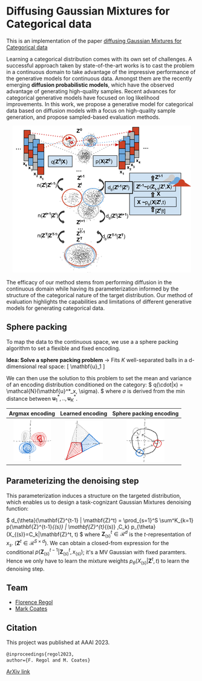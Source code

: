# Diffusing Gaussian Mixtures for Categorical data
This is an implementation of the paper [diffusing Gaussian Mixtures for Categorical data](https://arxiv.org/abs/2106.0606)

Learning a categorical distribution comes with its own set of challenges. A successful approach taken by state-of-the-art works is to cast the problem in a continuous domain to take advantage of the impressive performance of the generative models for continuous data. Amongst them are the recently emerging <b>diffusion probabilistic models</b>, which have the observed advantage of generating high-quality samples. Recent advances for categorical generative models have focused on log likelihood improvements. In this work, we propose a generative model for categorical data based on diffusion models with a focus on high-quality sample generation, and propose sampled-based evaluation methods. 

<p align="center">
<img src="/img/overview.png"/>
</p>
The efficacy of our method stems from performing diffusion in the continuous domain while having its parameterization informed by the structure of the categorical nature of the target distribution. Our method of evaluation highlights the capabilities and limitations of different generative models for generating categorical data. 

## Sphere packing 
To map the data to the continuous space, we use a a sphere packing algorithm to set a flexible and fixed encoding.

<b>Idea: Solve a sphere packing problem</b> $\rightarrow$ Fits  $K$ well-separated balls in a d-dimensional real space:
\[
\mathbf{u}_1
\]

We can then use the solution to this problem to set the mean and variance of an encoding distribution conditioned on the category: 
$
q(\cdot|x)  = \mathcal{N}(\mathbf{u}^*_x, \sigma).
$ where  $\sigma$ is derived from the min distance between $\mathbf{u}^*_1 ,.., \mathbf{u}^*_K$. 

Argmax encoding            |  Learned encoding |  Sphere packing encoding
:-------------------------:|:-------------------------: |:-------------------------:
<img src="/img/argmax.png" width="100"/>  |   <img src="/img/learned.png" width="100"/> |   <img src="/img/sphere.png" width="100"/> 

## Parameterizing the denoising step
This parameterization induces a structure on the targeted distribution, which enables us to design a task-cognizant Gaussian Mixtures denoising function:


$
d_{\theta}(\mathbf{Z}^{t-1} | \mathbf{Z}^t) =
  \prod_{s=1}^S \sum^K_{k=1}  p(\mathbf{Z}^{t-1}_{(s)} | \mathbf{Z}^{t}_{(s)} ,C_k)  p_{\theta}(X_{(s)}=C_k|\mathbf{Z}^t, t)
$
 where $\mathbf{Z}^t_{(s)} \in \mathcal{R}^d$ is the $t$-representation of $x_s$. ($\mathbf{Z}^t \in \mathcal{R}^{S\times d}$). We can obtain 
a closed-from expression for the conditional $p(\mathbf{Z}^{t-1}_{(s)} | \mathbf{Z}^{t}_{(s)} , x_{(s)})$; it's a MV Gaussian with fixed paramters. Hence we only have to learn the  mixture weights $p_{\theta}(X_{(s)}|\mathbf{Z}^t, t)$ to learn the denoising step.



## Team
* [Florence Regol](/docs/members/flo)
* [Mark Coates](/docs/members/mark.md)

## Citation

This project was published at AAAI 2023.

```
@inproceedings{regol2023, 
author={F. Regol and M. Coates}
```

[ArXiv link](https://arxiv.org/abs/2106.0606)
